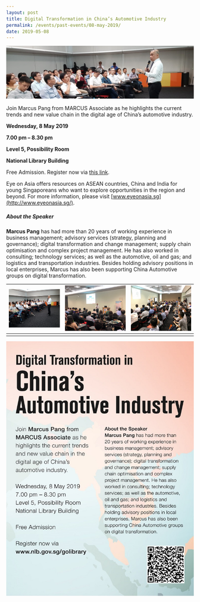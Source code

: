 ```yaml
---
layout: post
title: Digital Transformation in China’s Automotive Industry
permalink: /events/past-events/08-may-2019/
date: 2019-05-08
---
```


<img src="\images\past-events\08-May-2019\banner.jpg" alt="08-May-2019 banner" style="width:800px;" />

Join Marcus Pang from MARCUS Associate as he highlights the current trends and new value chain in the digital age of China’s automotive industry.

**Wednesday, 8 May 2019**

**7.00 pm – 8.30 pm**

**Level 5, Possibility Room**

**National Library Building**

Free Admission. Register now via [this link](https://www.nlb.gov.sg/golibrary2/e/eye-on-asia-programme-series-digital-transformation-in-chinas-automotive-industry-97443628).

Eye on Asia offers resources on ASEAN countries, China and India for young Singaporeans who want to explore opportunities in the region and beyond. For more information, please visit [www.eyeonasia.sg](http://www.eyeonasia.sg/).

##### **About the Speaker**

**Marcus Pang** has had more than 20 years of working experience in business management; advisory services (strategy, planning and governance); digital transformation and change management; supply chain optimisation and complex project management. He has also worked in consulting; technology services; as well as the automotive, oil and gas; and logistics and transportation industries. Besides holding advisory positions in local enterprises, Marcus has also been supporting China Automotive groups on digital transformation.

| <a href="\images\past-events\08-May-2019\image-1.jpg"><img src="\images\past-events\08-May-2019\image-1.jpg" style="width:220px;" /></a> | <a href="\images\past-events\08-May-2019\image-2.jpg"><img src="\images\past-events\08-May-2019\image-2.jpg" style="width:260px;" /></a> | <a href="\images\past-events\08-May-2019\image-3.jpg"><img src="\images\past-events\08-May-2019\image-3.jpg" style="width:260px;" /></a> |
| ------------------------------------------------------------ | ------------------------------------------------------------ | ------------------------------------------------------------ |
|                                                              |                                                              |                                                              |

<img src="\images\past-events\08-May-2019\edm.jpg" style="width:650px;" />

